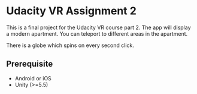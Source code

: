 # Udacity VR Assignment 2
This is a final project for the Udacity VR course part 2.
The app will display a modern apartment. You can teleport to different areas in the apartment.

There is a globe which spins on every second click.

## Prerequisite
- Android or iOS
- Unity (>=5.5)

